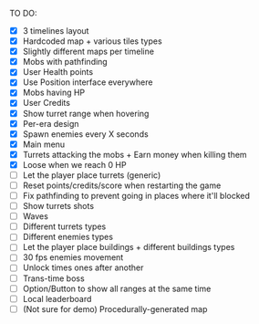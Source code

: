 TO DO:
- [X] 3 timelines layout
- [X] Hardcoded map + various tiles types
- [X] Slightly different maps per timeline
- [X] Mobs with pathfinding
- [X] User Health points
- [X] Use Position interface everywhere 
- [X] Mobs having HP
- [X] User Credits
- [X] Show turret range when hovering
- [X] Per-era design
- [X] Spawn enemies every X seconds
- [X] Main menu
- [X] Turrets attacking the mobs + Earn money when killing them
- [X] Loose when we reach 0 HP
- [ ] Let the player place turrets (generic)
- [ ] Reset points/credits/score when restarting the game
- [ ] Fix pathfinding to prevent going in places where it'll blocked
- [ ] Show turrets shots
- [ ] Waves
- [ ] Different turrets types
- [ ] Different enemies types
- [ ] Let the player place buildings + different buildings types
- [ ] 30 fps enemies movement
- [ ] Unlock times ones after another
- [ ] Trans-time boss
- [ ] Option/Button to show all ranges at the same time
- [ ] Local leaderboard
- [ ] (Not sure for demo) Procedurally-generated map
